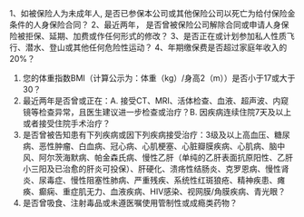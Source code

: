 1、如被保险人为未成年人, 是否已参保本公司或其他保险公司以死亡为给付保险金条件的人身保险合同？
2、最近两年， 是否曾被保险公司解除合同或申请人身保险被拒保、延期、加费或作任何形式的修改？
3、是否正在或计划参加私人性质飞行、潜水、登山或其他任何危险性运动？
4、年期缴保费是否超过家庭年收入的20%？

1. 您的体重指数BMI（计算公示为：体重（kg）/身高2（m））是否小于17或大于30？
2. 最近两年是否曾或正在：A. 接受CT、MRI、活体检查、血液、超声波、内窥镜等检查异常，且医生建议进一步检查或治疗？B. 因疾病连续住院7天及以上或者接受住院手术治疗？
3. 是否曾被告知患有下列疾病或因下列疾病接受治疗：3级及以上高血压、糖尿病、恶性肿瘤、白血病、冠心病、心肌梗塞、心脏瓣膜疾病、心肌病、脑中风、阿尔茨海默病、帕金森氏病、慢性乙肝（单纯的乙肝表面抗原阳性、乙肝小三阳及已治愈的肝炎可投保）、肝硬化、溃疡性结肠炎、克罗恩病、慢性肾炎、尿毒症、慢性阻塞性肺病、严重残疾、系统性红斑狼疮、精神疾患、瘫痪、癫痫、重症肌无力、血液疾病、HIV感染、视网膜/角膜疾病、青光眼？
4. 是否曾吸食、注射毒品或未遵医嘱使用管制性或成瘾类药物？